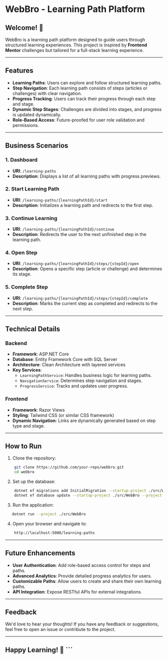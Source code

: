 # WebBro - Learning Path Platform

## Welcome! 👋

WebBro is a learning path platform designed to guide users through structured learning experiences. This project is inspired by **Frontend Mentor** challenges but tailored for a full-stack learning experience.

---

## Features

- **Learning Paths**: Users can explore and follow structured learning paths.
- **Step Navigation**: Each learning path consists of steps (articles or challenges) with clear navigation.
- **Progress Tracking**: Users can track their progress through each step and stage.
- **Dynamic Step Stages**: Challenges are divided into stages, and progress is updated dynamically.
- **Role-Based Access**: Future-proofed for user role validation and permissions.

---

## Business Scenarios

### 1. **Dashboard**
- **URI**: `/learning-paths`
- **Description**: Displays a list of all learning paths with progress previews.

### 2. **Start Learning Path**
- **URI**: `/learning-paths/{learningPathId}/start`
- **Description**: Initializes a learning path and redirects to the first step.

### 3. **Continue Learning**
- **URI**: `/learning-paths/{learningPathId}/continue`
- **Description**: Redirects the user to the next unfinished step in the learning path.

### 4. **Open Step**
- **URI**: `/learning-paths/{learningPathId}/steps/{stepId}/open`
- **Description**: Opens a specific step (article or challenge) and determines its stage.

### 5. **Complete Step**
- **URI**: `/learning-paths/{learningPathId}/steps/{stepId}/complete`
- **Description**: Marks the current step as completed and redirects to the next step.

---

## Technical Details

### Backend
- **Framework**: ASP.NET Core
- **Database**: Entity Framework Core with SQL Server
- **Architecture**: Clean Architecture with layered services
- **Key Services**:
  - `LearningPathService`: Handles business logic for learning paths.
  - `NavigationService`: Determines step navigation and stages.
  - `ProgressService`: Tracks and updates user progress.

### Frontend
- **Framework**: Razor Views
- **Styling**: Tailwind CSS (or similar CSS framework)
- **Dynamic Navigation**: Links are dynamically generated based on step type and stage.

---

## How to Run

1. Clone the repository:
```bash
    git clone https://github.com/your-repo/webbro.git
    cd webbro
```
2. Set up the database:
```bash
    dotnet ef migrations add InitialMigration --startup-project ./src/WebBro --project ./src/DataLayer/ --output-dir Migrations
    dotnet ef database update --startup-project ./src/WebBro --project ./src/DataLayer/
```
3. Run the application:
```bash
   dotnet run --project ./src/WebBro
```
4. Open your browser and navigate to:
```bash
    http://localhost:5000/learning-paths
```

---

## Future Enhancements
- **User Authentication**: Add role-based access control for steps and paths.
- **Advanced Analytics**: Provide detailed progress analytics for users.
- **Customizable Paths**: Allow users to create and share their own learning paths.
- **API Integration**: Expose RESTful APIs for external integrations.

---

## Feedback
We'd love to hear your thoughts! If you have any feedback or suggestions, feel free to open an issue or contribute to the project.

---

## Happy Learning! 🚀 ```
